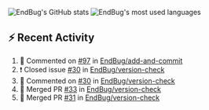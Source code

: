 ![EndBug's GitHub stats](https://github-readme-stats.vercel.app/api?username=endbug&show_icons=true)
![EndBug's most used languages](https://github-readme-stats.vercel.app/api/top-langs/?username=endbug&layout=compact)

## ⚡ Recent Activity

<!--START_SECTION:activity-->
1. 💬 Commented on [#97](https://github.com//EndBug/add-and-commit/issues/97) in [EndBug/add-and-commit](https://github.com//EndBug/add-and-commit)
2. ❗️ Closed issue [#30](https://github.com//EndBug/version-check/issues/30) in [EndBug/version-check](https://github.com//EndBug/version-check)
3. 💬 Commented on [#30](https://github.com//EndBug/version-check/issues/30) in [EndBug/version-check](https://github.com//EndBug/version-check)
4. 🎉 Merged PR [#33](https://github.com//EndBug/version-check/pull/33) in [EndBug/version-check](https://github.com//EndBug/version-check)
5. 🎉 Merged PR [#31](https://github.com//EndBug/version-check/pull/31) in [EndBug/version-check](https://github.com//EndBug/version-check)
<!--END_SECTION:activity-->
